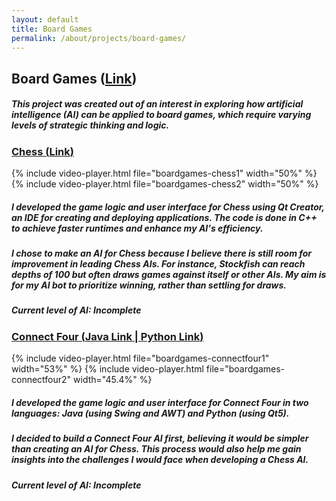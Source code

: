 ```yaml
---
layout: default
title: Board Games
permalink: /about/projects/board-games/
---
```


<!-- !PAGE CONTENT! -->
<div id="page-about-projects" class="w3-main">
  <section id="board-games" class="w3-container">
    <h2><b>Board Games</b> (<a href="https://github.com/leeyanleryan/Board-Games" target="_blank">Link</a>)</h2>
    <h5 class="h5-text-gap">
      This project was created out of an interest in exploring how artificial intelligence (AI) can be applied to board games, which require varying levels 
      of strategic thinking and logic.
    </h5>
    <h3><u>Chess (<a href="https://github.com/leeyanleryan/Board-Games/tree/main/Chess%20(C%2B%2B)/Chess" target="_blank">Link</a>)</u></h3>
    <div class="media-display">
      {% include video-player.html file="boardgames-chess1" width="50%" %}
      {% include video-player.html file="boardgames-chess2" width="50%" %}
    </div>
    <h5 class="h5-text-gap">
      I developed the game logic and user interface for Chess using Qt Creator, an IDE for creating and deploying applications. The code is done in C++ 
      to achieve faster runtimes and enhance my AI's efficiency. 
    </h5>
    <h5 class="h5-text-gap">
      I chose to make an AI for Chess because I believe there is still room for improvement in leading Chess AIs. For instance, Stockfish can reach depths 
      of 100 but often draws games against itself or other AIs. My aim is for my AI bot to prioritize winning, rather than settling for draws.
    </h5>
    <h5 class="h5-text-gap">
      Current level of AI: Incomplete
    </h5>
    <h3><u>Connect Four (<a href="https://github.com/leeyanleryan/Board-Games/tree/main/Connect%204%20(Java)" target="_blank">Java Link</a> | <a href="https://github.com/leeyanleryan/Board-Games/tree/main/Connect%204%20(Python)" target="_blank">Python Link</a>)</u></h3>
    <div class="media-display">
      {% include video-player.html file="boardgames-connectfour1" width="53%" %}
      {% include video-player.html file="boardgames-connectfour2" width="45.4%" %}
    </div>
    <h5 class="h5-text-gap">
      I developed the game logic and user interface for Connect Four in two languages: Java (using Swing and AWT) and Python (using Qt5).
    </h5>
    <h5 class="h5-text-gap">
      I decided to build a Connect Four AI first, believing it would be simpler than creating an AI for Chess. This process would also help me gain insights 
      into the challenges I would face when developing a Chess AI.
    </h5>
    <h5>
      Current level of AI: Incomplete
    </h5>
  </section>
</div>